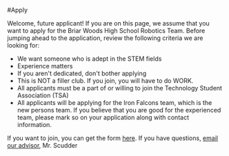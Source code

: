 #Apply

Welcome, future applicant! If you are on this page, we assume that you want to apply for the Briar Woods High School Robotics Team. Before jumping ahead to the application, review the following criteria we are looking for:

 - We want someone who is adept in the STEM fields
 - Experience matters
 - If you aren't dedicated, don't bother applying 
 - This is NOT a filler club. If you join, you will have to do WORK.
 - All applicants must be a part of or willing to join the Technology Student Association (TSA)
 - All applicants will be applying for the Iron Falcons team, which is the new persons team. If you believe that you are good for the experienced team, please mark so on your application along with contact information. 
 
If you want to join, you can get the form [here](/downloads/Robotics_Application.pdf).
If you have questions, [email our advisor](mailto:cscudder@lcps.org), Mr. Scudder
